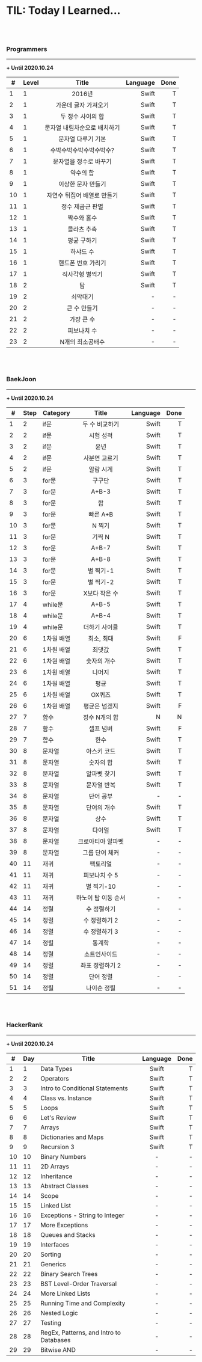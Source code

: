# TIL: Today I Learned...                           

<br><br>

### Programmers
----------------------

**+ Until 2020.10.24**

| <center>#</center> |  <center>Level</center> |  <center>Title</center> |  <center>Language</center> | <center>Done</center> |
|:--------|:--------|:--------:|--------:|--------:|
| 1 | 1 | 2016년 | Swift | T |
| 2 | 1 | 가운데 글자 가져오기 | Swift | T |
| 3 | 1 | 두 정수 사이의 합 | Swift | T |
| 4 | 1 | 문자열 내림차순으로 배치하기 | Swift | T |
| 5 | 1 | 문자열 다루기 기본 | Swift | T |
| 6 | 1 | 수박수박수박수박수박수? | Swift | T |
| 7 | 1 | 문자열을 정수로 바꾸기 | Swift | T |
| 8 | 1 | 약수의 합 | Swift | T |
| 9 | 1 | 이상한 문자 만들기 | Swift | T |
| 10 | 1 | 자연수 뒤집어 배열로 만들기 | Swift | T |
| 11 | 1 | 정수 제곱근 판별 | Swift | T |
| 12 | 1 | 짝수와 홀수 | Swift | T |
| 13 | 1 | 콜라츠 추측 | Swift | T |
| 14 | 1 | 평균 구하기 | Swift | T |
| 15 | 1 | 하샤드 수 | Swift | T |
| 16 | 1 | 핸드폰 번호 가리기 | Swift | T |
| 17 | 1 | 직사각형 별찍기 | Swift | T |
| 18 | 2 | 탑 | Swift | T |
| 19 | 2 | 쇠막대기 | - | - |
| 20 | 2 | 큰 수 만들기 | - | - |
| 21 | 2 | 가장 큰 수 | - | - |
| 22 | 2 | 피보나치 수 | - | - |
| 23 | 2 | N개의 최소공배수 | - | - |

<br><br>

### BaekJoon
----------------------

**+ Until 2020.10.24**

| <center>#</center> |  <center>Step</center>|  <center>Category</center> |  <center>Title</center> |  <center>Language</center> | <center>Done</center> |
|:--------|:--------|:--------|:--------:|--------:|--------:|
| 1 | 2 | if문 | 두 수 비교하기 | Swift | T |
| 2 | 2 | if문 | 시험 성적 | Swift | T |
| 3 | 2 | if문 | 윤년 | Swift | T |
| 4 | 2 | if문 | 사분면 고르기 | Swift | T |
| 5 | 2 | if문 | 알람 시계 | Swift | T |
| 6 | 3 | for문 | 구구단 | Swift | T |
| 7 | 3 | for문 | A+B-3 | Swift | T |
| 8 | 3 | for문 | 합 | Swift | T |
| 9 | 3 | for문 | 빠른 A+B | Swift | T |
| 10 | 3 | for문 | N 찍기 | Swift | T |
| 11 | 3 | for문 | 기찍 N | Swift | T |
| 12 | 3 | for문 | A+B-7 | Swift | T |
| 13 | 3 | for문 | A+B-8 | Swift | T |
| 14 | 3 | for문 | 별 찍기-1 | Swift | T |
| 15 | 3 | for문 | 별 찍기-2 | Swift | T |
| 16 | 3 | for문 | X보다 작은 수 | Swift | T |
| 17 | 4 | while문 | A+B-5 | Swift | T |
| 18 | 4 | while문 | A+B-4 | Swift | T |
| 19 | 4 | while문 | 더하기 사이클 | Swift | T |
| 20 | 6 | 1차원 배열 | 최소, 최대 | Swift | F |
| 21 | 6 | 1차원 배열 | 최댓값 | Swift | T |
| 22 | 6 | 1차원 배열 | 숫자의 개수 | Swift | T |
| 23 | 6 | 1차원 배열 | 나머지 | Swift | T |
| 24 | 6 | 1차원 배열 | 평균 | Swift | T |
| 25 | 6 | 1차원 배열 | OX퀴즈 | Swift | T |
| 26 | 6 | 1차원 배열 | 평균은 넘겠지 | Swift | F |
| 27 | 7 | 함수 | 정수 N개의 합 | N | N |
| 28 | 7 | 함수 | 셀프 넘버 | Swift | F |
| 29 | 7 | 함수 | 한수 | Swift | T |
| 30 | 8 | 문자열 | 아스키 코드 | Swift | T |
| 31 | 8 | 문자열 | 숫자의 합 | Swift | T |
| 32 | 8 | 문자열 | 알파벳 찾기 | Swift | T |
| 33 | 8 | 문자열 | 문자열 반복 | Swift | T |
| 34 | 8 | 문자열 | 단어 공부 | - | - |
| 35 | 8 | 문자열 | 단어의 개수 | Swift | T |
| 36 | 8 | 문자열 | 상수 | Swift | T |
| 37 | 8 | 문자열 | 다이얼 | Swift | T |
| 38 | 8 | 문자열 | 크로아티아 알파벳 | - | - |
| 39 | 8 | 문자열 | 그룹 단어 체커 | - | - |
| 40 | 11 | 재귀 | 팩토리얼 | - | - |
| 41 | 11 | 재귀 | 피보나치 수 5 | - | - |
| 42 | 11 | 재귀 | 별 찍기-10 | - | - |
| 43 | 11 | 재귀 | 하노이 탑 이동 순서 | - | - |
| 44 | 14 | 정렬 | 수 정렬하기 | - | - |
| 45 | 14 | 정렬 | 수 정렬하기 2 | - | - |
| 46 | 14 | 정렬 | 수 정렬하기 3 | - | - |
| 47 | 14 | 정렬 | 통계학 | - | - |
| 48 | 14 | 정렬 | 소트인사이드 | - | - |
| 49 | 14 | 정렬 | 좌표 정렬하기 2 | - | - |
| 50 | 14 | 정렬 | 단어 정렬 | - | - |
| 51 | 14 | 정렬 | 나이순 정렬 | - | - |

<br><br>

### HackerRank
----------------------

**+ Until 2020.10.24**

| <center>#</center> |  <center>Day</center>|  <center>Title</center> |  <center>Language</center> | <center>Done</center> |
|:--------|:--------|:--------|:--------:|--------:|
| 1 | 1 | Data Types | Swift | T |
| 2 | 2 | Operators | Swift | T |
| 3 | 3 | Intro to Conditional Statements | Swift | T |
| 4 | 4 | Class vs. Instance | Swift | T |
| 5 | 5 | Loops | Swift | T |
| 6 | 6 | Let's Review | Swift | T |
| 7 | 7 | Arrays | Swift | T |
| 8 | 8 | Dictionaries and Maps | Swift | T |
| 9 | 9 | Recursion 3 | Swift | T |
| 10 | 10 | Binary Numbers | - | - |
| 11 | 11 | 2D Arrays | - | - |
| 12 | 12 | Inheritance | - | - |
| 13 | 13 | Abstract Classes | - | - |
| 14 | 14 | Scope | - | - |
| 15 | 15 | Linked List | - | - |
| 16 | 16 | Exceptions - String to Integer | - | - |
| 17 | 17 | More Exceptions | - | - |
| 18 | 18 | Queues and Stacks | - | - |
| 19 | 19 | Interfaces | - | - |
| 20 | 20 | Sorting | - | - |
| 21 | 21 | Generics | - | - |
| 22 | 22 | Binary Search Trees | - | - |
| 23 | 23 | BST Level-Order Traversal | - | - |
| 24 | 24 | More Linked Lists | - | - |
| 25 | 25 | Running Time and Complexity | - | - |
| 26 | 26 | Nested Logic | - | - |
| 27 | 27 | Testing | - | - |
| 28 | 28 | RegEx, Patterns, and Intro to Databases | - | - |
| 29 | 29 | Bitwise AND | - | - |
